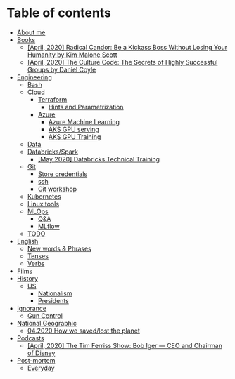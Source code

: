 # Table of contents

* [About me](README.md)
* [Books](books/README.md)
  * [\[April, 2020\] Radical Candor: Be a Kickass Boss Without Losing Your Humanity by Kim Malone Scott](books/april-2020-radical-candor-be-a-kickass-boss-without-losing-your-humanity-by-kim-malone-scott.md)
  * [\[April, 2020\] The Culture Code: The Secrets of Highly Successful Groups by Daniel Coyle](books/2017-the-culture-code-the-secrets-of-highly-successful-groups-by-daniel-coyle.md)
* [Engineering](engineering/README.md)
  * [Bash](engineering/bash.md)
  * [Cloud](engineering/cloud/README.md)
    * [Terraform](engineering/cloud/terraform/README.md)
      * [Hints and Parametrization](engineering/cloud/terraform/hints-and-parametrization.md)
    * [Azure](engineering/cloud/azure-1/README.md)
      * [Azure Machine Learning](engineering/cloud/azure-1/azure-machine-learning.md)
      * [AKS GPU serving](engineering/cloud/azure-1/aks-gpu-serving.md)
      * [AKS GPU Training](engineering/cloud/azure-1/azure.md)
  * [Data](engineering/data.md)
  * [Databricks/Spark](engineering/databricks-spark/README.md)
    * [\[May 2020\] Databricks Technical Training](engineering/databricks-spark/may-2020-databricks-technical-training.md)
  * [Git](engineering/git/README.md)
    * [Store credentials](engineering/git/store-credentials.md)
    * [ssh](engineering/git/ssh.md)
    * [Git workshop](engineering/git/git-workshop.md)
  * [Kubernetes](engineering/kubernetes.md)
  * [Linux tools](engineering/linux-tools.md)
  * [MLOps](engineering/mlops/README.md)
    * [Q&A](engineering/mlops/q-and-a.md)
    * [MLflow](engineering/mlops/mlflow.md)
  * [TODO](engineering/todo.md)
* [English](english/README.md)
  * [New words & Phrases](english/new-words-and-phrases.md)
  * [Tenses](english/tenses.md)
  * [Verbs](english/verbs.md)
* [Films](films.md)
* [History](history/README.md)
  * [US](history/us/README.md)
    * [Nationalism](history/us/nationalism.md)
    * [Presidents](history/us/presidents.md)
* [Ignorance](ignorance/README.md)
  * [Gun Control](ignorance/gun-control.md)
* [National Geographic](national-geographic/README.md)
  * [04.2020 How we saved/lost the planet](national-geographic/04.2020-how-we-saved-lost-the-planet.md)
* [Podcasts](podcasts/README.md)
  * [\[April, 2020\] The Tim Ferriss Show: Bob Iger — CEO and Chairman of Disney](podcasts/2020-the-tim-ferriss-show-bob-iger-ceo-and-chairman-of-disney.md)
* [Post-mortem](post-mortem/README.md)
  * [Everyday](post-mortem/everyday.md)

